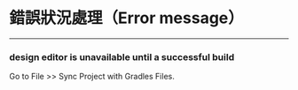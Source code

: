 # 錯誤狀況處理（Error message）

---

### design editor is unavailable until a successful build

Go to File &gt;&gt; Sync Project with Gradles Files.

